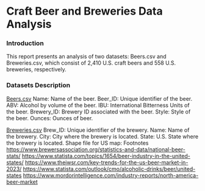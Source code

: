 # Craft Beer and Breweries Data Analysis
### Introduction
This report presents an analysis of two datasets: Beers.csv and Breweries.csv, which consist of 2,410 U.S. craft beers and 558 U.S. breweries, respectively.

### Datasets Description
[Beers.csv](https://github.com/torih1541/Case-Study-1-DDS/files/14513428/Beers.csv)
	Name: Name of the beer.
	Beer_ID: Unique identifier of the beer.
	ABV: Alcohol by volume of the beer.
	IBU: International Bitterness Units of the beer.
	Brewery_ID: Brewery ID associated with the beer.
	Style: Style of the beer.
	Ounces: Ounces of beer.

[Breweries.csv](https://github.com/torih1541/Case-Study-1-DDS/files/14513429/Breweries.csv)
	Brew_ID: Unique identifier of the brewery.
	Name: Name of the brewery.
	City: City where the brewery is located.
	State: U.S. State where the brewery is located.
Shape file for US map: 
Footnotes​
https://www.brewersassociation.org/statistics-and-data/national-beer-stats/
https://www.statista.com/topics/1654/beer-industry-in-the-united-states/
https://www.theiwsr.com/key-trends-for-the-us-beer-market-in-2023/
https://www.statista.com/outlook/cmo/alcoholic-drinks/beer/united-states
https://www.mordorintelligence.com/industry-reports/north-america-beer-market 

